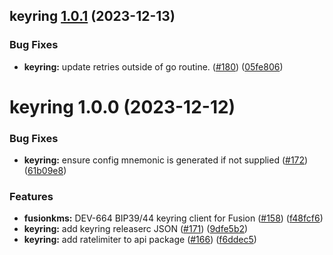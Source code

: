## keyring [1.0.1](https://github.com/qredo/fusionchain/compare/keyring@1.0.0...keyring@1.0.1) (2023-12-13)


### Bug Fixes

* **keyring:** update retries outside of go routine.  ([#180](https://github.com/qredo/fusionchain/issues/180)) ([05fe806](https://github.com/qredo/fusionchain/commit/05fe8064c86da9f251c58f565c1d5513856606b4))

# keyring 1.0.0 (2023-12-12)


### Bug Fixes

* **keyring:** ensure config mnemonic is generated if not supplied ([#172](https://github.com/qredo/fusionchain/issues/172)) ([61b09e8](https://github.com/qredo/fusionchain/commit/61b09e8aa34d78f1124030b2d7bb15cc814f0056))


### Features

* **fusionkms:** DEV-664 BIP39/44 keyring client for Fusion ([#158](https://github.com/qredo/fusionchain/issues/158)) ([f48fcf6](https://github.com/qredo/fusionchain/commit/f48fcf67964a99b9d6ff83ca2c66164f9231a4d1))
* **keyring:** add keyring releaserc JSON ([#171](https://github.com/qredo/fusionchain/issues/171)) ([9dfe5b2](https://github.com/qredo/fusionchain/commit/9dfe5b20b5df63fbc5bdade434522912568ea5cf))
* **keyring:** add ratelimiter to api package ([#166](https://github.com/qredo/fusionchain/issues/166)) ([f6ddec5](https://github.com/qredo/fusionchain/commit/f6ddec5d93c0644c8c697ffb4dd4e8eca706ec48))
